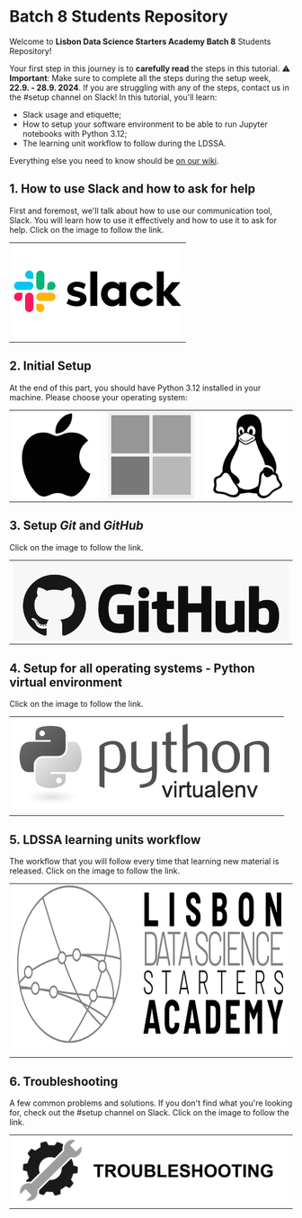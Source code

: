 # Batch 8 Students Repository

Welcome to **Lisbon Data Science Starters Academy Batch 8** Students Repository!

Your first step in this journey is to **carefully read** the steps in this tutorial. ⚠️ **Important**: Make sure to complete all the steps during the setup week, **22.9. - 28.9. 2024**. If you are struggling with any of the steps, contact us in the #setup channel on Slack! In this tutorial, you'll learn:

- Slack usage and etiquette;
- How to setup your software environment to be able to run Jupyter notebooks with Python 3.12;
- The learning unit workflow to follow during the LDSSA.

Everything else you need to know should be [on our wiki](https://ldssa.github.io/wiki/).

## 1. How to use Slack and how to ask for help

First and foremost, we'll talk about how to use our communication tool, Slack. You will learn how to use it effectively and how to use it to ask for help. Click on the image to follow the link.

<table>
  <tr>
    <td>
         <a href="guides/slack.md">
            <img src="media/slack.png" alt="Slack" />
        </a>
    </td>
  </tr>
</table>


## 2. Initial Setup

At the end of this part, you should have Python 3.12 installed in your machine. Please choose your operating system:

<table>
  <tr>
    <td>
        <a href="guides/macOS.md">
            <img src="media/macOS.png" alt="MacOS" />
        </a>
    </td>
    <td>
        <a href="guides/WINDOWS.md">
            <img src="media/windows.png" alt="Windows" />
        </a>
    </td>
    <td>
        <a href="guides/LINUX.md">
            <img src="media/linux.png" alt="Linux" />
        </a>
    </td>
  </tr>
</table>


## 3. Setup _Git_ and _GitHub_

Click on the image to follow the link.

<table>
  <tr>
    <td>
        <a href="guides/github.md">
            <img src="media/github.png" alt="GitHub" />
        </a>
    </td>
  </tr>
</table>


## 4. Setup for all operating systems - Python virtual environment

Click on the image to follow the link.

<table>
  <tr>
    <td>
        <a href="guides/python-venv.md">
            <img src="media/python-venv.png" alt="python-venv" />
        </a>
    </td>
  </tr>
</table>


## 5. LDSSA learning units workflow

The workflow that you will follow every time that learning new material is released. Click on the image to follow the link.

<table>
  <tr>
    <td>
        <a href="guides/ldssa-workflow.md">
            <img src="media/ldssa.png" alt="ldssa-learning-units-workflow" height="300"/>
        </a>
    </td>
  </tr>
</table>


## 6. Troubleshooting 

A few common problems and solutions. If you don't find what you're looking for, check out the #setup channel on Slack. Click on the image to follow the link.

<table>
  <tr>
    <td>
        <a href="guides/troubleshooting.md">
            <img src="media/troubleshooting.png" alt="troubleshooting" />
        </a>
    </td>
  </tr>
</table>

